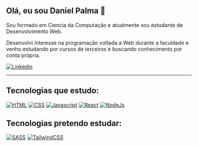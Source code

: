 ## Olá, eu sou Daniel Palma 👋

Sou formado em Ciencia da Computação e atualmente sou estudante de Desenvolvimento Web.


Desenvolvi interesse na programação voltada a Web durante a faculdade e venho estudando por cursos de terceiros e buscando conhecimento por conta própria.


[![Linkedin](https://img.shields.io/badge/LinkedIn-0077B5?style=for-the-badge&logo=linkedin&logoColor=white)](https://www.linkedin.com/in/danieldpalma/)

---

## Tecnologias que estudo:

[![HTML](https://img.shields.io/badge/HTML5-E34F26?style=for-the-badge&logo=html5&logoColor=white)](https://www.w3.org/html/)
[![CSS](https://img.shields.io/badge/CSS3-1572B6?style=for-the-badge&logo=css3&logoColor=white)](https://developer.mozilla.org/pt-BR/docs/Web/CSS)
[![Javascript](https://img.shields.io/badge/JavaScript-323330?style=for-the-badge&logo=javascript&logoColor=F7DF1E)](https://developer.mozilla.org/pt-BR/docs/Web/JavaScript)
[![React](https://img.shields.io/badge/React-20232A?style=for-the-badge&logo=react&logoColor=61DAFB)](https://pt-br.reactjs.org/)
[![NodeJs](https://img.shields.io/badge/Node.js-43853D?style=for-the-badge&logo=node.js&logoColor=white)](https://nodejs.org/en/)

## Tecnologias pretendo estudar:
[![SASS](https://img.shields.io/badge/Sass-CC6699?style=for-the-badge&logo=sass&logoColor=white)](https://sass-lang.com/)
[![TailwindCSS](https://img.shields.io/badge/Tailwind_CSS-38B2AC?style=for-the-badge&logo=tailwind-css&logoColor=white)](https://tailwindcss.com/)


